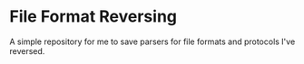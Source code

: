# File Format Reversing

A simple repository for me to save parsers for file formats and protocols I've reversed.

